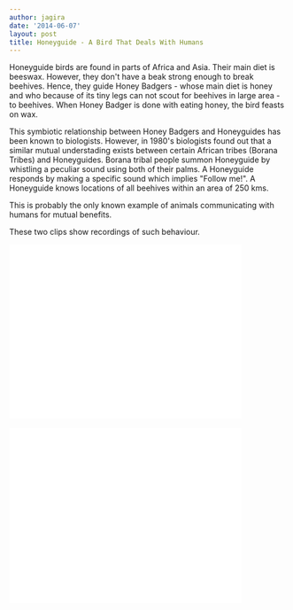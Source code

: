 ```yaml
---
author: jagira
date: '2014-06-07'
layout: post
title: Honeyguide - A Bird That Deals With Humans
---
```


Honeyguide birds are found in parts of Africa and Asia. Their main diet
is beeswax. However, they don't have a beak strong enough to break
beehives. Hence, they guide Honey Badgers - whose main diet is honey and
who because of its tiny legs can not scout for beehives in large area -
to beehives. When Honey Badger is done with eating honey, the bird
feasts on wax.

This symbiotic relationship between Honey Badgers and Honeyguides has 
been known to biologists. However, in 1980's biologists found out that 
a similar mutual understading exists between certain African tribes 
(Borana Tribes) and Honeyguides. Borana tribal people summon Honeyguide 
by whistling a peculiar sound using both of their palms. A Honeyguide 
responds by making a specific sound which implies "Follow me!". A Honeyguide 
knows locations of all beehives within an area of 250 kms.

This is probably the only known example of animals communicating with
humans for mutual benefits.

These two clips show recordings of such behaviour.

<div class="videowrapper">
<iframe width="420" height="315"
src="//www.youtube.com/embed/mVtSYRmlirg" frameborder="0"
allowfullscreen></iframe>
</div>

<br/>

<div class="videowrapper">
<iframe width="420" height="315"
src="//www.youtube.com/embed/SN5igku_kGk" frameborder="0"
allowfullscreen></iframe>
</div>



